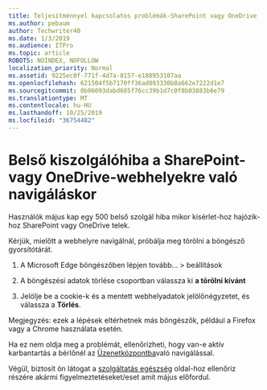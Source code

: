 ```yaml
---
title: Teljesítménnyel kapcsolatos problémák-SharePoint vagy OneDrive
ms.author: pebaum
author: Techwriter40
ms.date: 1/3/2019
ms.audience: ITPro
ms.topic: article
ROBOTS: NOINDEX, NOFOLLOW
localization_priority: Normal
ms.assetid: 9225ec0f-771f-4d7a-8157-e188953107aa
ms.openlocfilehash: 621504f5b7170ff36ad093330b8a662e7222d1e7
ms.sourcegitcommit: 0b06093dabd685f76cc39b1d7c0f8b03883b6e79
ms.translationtype: MT
ms.contentlocale: hu-HU
ms.lasthandoff: 10/25/2019
ms.locfileid: "36754482"
---
```

# <a name="internal-server-error-when-navigating-to-sharepoint-or-onedrive-sites"></a>Belső kiszolgálóhiba a SharePoint-vagy OneDrive-webhelyekre való navigáláskor

Használók május kap egy 500 belső szolgál hiba mikor kísérlet-hoz hajózik-hoz SharePoint vagy OneDrive telek. 

Kérjük, mielőtt a webhelyre navigálnál, próbálja meg törölni a böngésző gyorsítótárát.


1. A Microsoft Edge böngészőben lépjen tovább... > beállítások

2. A böngészési adatok törlése csoportban válassza ki **a törölni kívánt**

3. Jelölje be a cookie-k és a mentett webhelyadatok jelölőnégyzetet, és válassza a **Törlés**.

Megjegyzés: ezek a lépések eltérhetnek más böngészők, például a Firefox vagy a Chrome használata esetén.

Ha ez nem oldja meg a problémát, ellenőrizheti, hogy van-e aktív karbantartás a bérlőnél az [Üzenetközpontba](https://portal.office.com/adminportal/home#/MessageCenter)való navigálással.

Végül, biztosít ön látogat a [szolgáltatás egészség](https://portal.office.com/adminportal/home#/servicehealth) oldal-hoz ellenőriz részére akármi figyelmeztetéseket/eset amit május előfordul.


